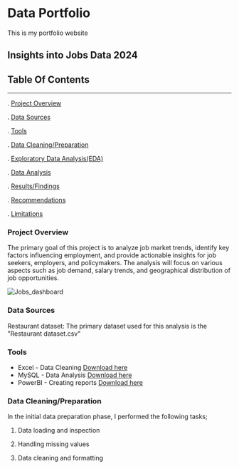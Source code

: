 # Data Portfolio

This is my portfolio website

## Insights into Jobs Data 2024

## Table Of Contents
---
. [Project Overview](#project-overview)

. [Data Sources](#data-sources)

. [Tools](#tools)

. [Data Cleaning/Preparation](#data-cleaning/preparation)

. [Exploratory Data Analysis(EDA)](#exploratory-data-analysis(EDA))

. [Data Analysis](#data-analysis)

. [Results/Findings](#results/findings)

. [Recommendations](#recommendations)

. [Limitations](#limitations)





### Project Overview

The primary goal of this project is to analyze job market trends, identify key factors influencing employment, and provide actionable insights for job seekers, employers, and policymakers. The analysis will focus on various aspects such as job demand, salary trends,  and geographical distribution of job opportunities.


![Jobs_dashboard](https://github.com/user-attachments/assets/01647d26-c20b-4a73-a8a7-4a75f645f20a)

### Data Sources

Restaurant dataset: The primary dataset used  for this analysis is the "Restaurant dataset.csv" 

### Tools
- Excel - Data Cleaning [Download here](https://microsoft.com)
- MySQL - Data Analysis [Download here](https://microsoft.com) 
- PowerBI - Creating reports  [Download here](https://microsoft.com)

### Data Cleaning/Preparation
In the initial data preparation phase, I performed the following tasks;

1. Data loading and inspection

2. Handling missing values

3. Data cleaning and formatting

